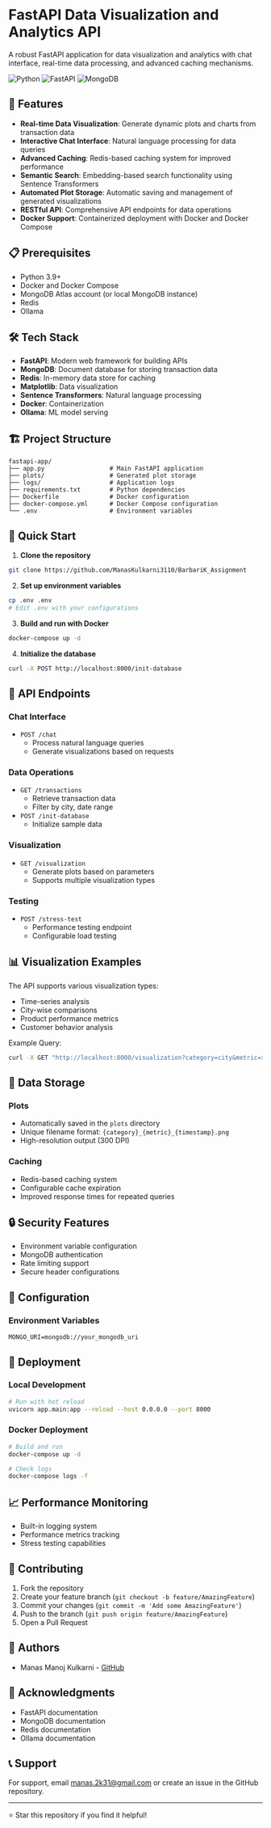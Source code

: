 # FastAPI Data Visualization and Analytics API

A robust FastAPI application for data visualization and analytics with chat interface, real-time data processing, and advanced caching mechanisms.

![Python](https://img.shields.io/badge/python-3.9+-blue.svg)
![FastAPI](https://img.shields.io/badge/FastAPI-0.104.1-green.svg)
![MongoDB](https://img.shields.io/badge/MongoDB-Latest-green.svg)

## 🚀 Features

- **Real-time Data Visualization**: Generate dynamic plots and charts from transaction data
- **Interactive Chat Interface**: Natural language processing for data queries
- **Advanced Caching**: Redis-based caching system for improved performance
- **Semantic Search**: Embedding-based search functionality using Sentence Transformers
- **Automated Plot Storage**: Automatic saving and management of generated visualizations
- **RESTful API**: Comprehensive API endpoints for data operations
- **Docker Support**: Containerized deployment with Docker and Docker Compose

## 📋 Prerequisites

- Python 3.9+
- Docker and Docker Compose
- MongoDB Atlas account (or local MongoDB instance)
- Redis
- Ollama

## 🛠️ Tech Stack

- **FastAPI**: Modern web framework for building APIs
- **MongoDB**: Document database for storing transaction data
- **Redis**: In-memory data store for caching
- **Matplotlib**: Data visualization
- **Sentence Transformers**: Natural language processing
- **Docker**: Containerization
- **Ollama**: ML model serving

## 🏗️ Project Structure

```
fastapi-app/
├── app.py                  # Main FastAPI application
├── plots/                  # Generated plot storage
├── logs/                   # Application logs
├── requirements.txt        # Python dependencies
├── Dockerfile              # Docker configuration
├── docker-compose.yml      # Docker Compose configuration
└── .env                    # Environment variables
```

## 🚀 Quick Start

1. **Clone the repository**
```bash
git clone https://github.com/ManasKulkarni3110/BarbariK_Assignment
```

2. **Set up environment variables**
```bash
cp .env .env
# Edit .env with your configurations
```

3. **Build and run with Docker**
```bash
docker-compose up -d
```

4. **Initialize the database**
```bash
curl -X POST http://localhost:8000/init-database
```

## 🔌 API Endpoints

### Chat Interface
- `POST /chat`
  - Process natural language queries
  - Generate visualizations based on requests

### Data Operations
- `GET /transactions`
  - Retrieve transaction data
  - Filter by city, date range
- `POST /init-database`
  - Initialize sample data

### Visualization
- `GET /visualization`
  - Generate plots based on parameters
  - Supports multiple visualization types

### Testing
- `POST /stress-test`
  - Performance testing endpoint
  - Configurable load testing

## 📊 Visualization Examples

The API supports various visualization types:
- Time-series analysis
- City-wise comparisons
- Product performance metrics
- Customer behavior analysis

Example Query:
```bash
curl -X GET "http://localhost:8000/visualization?category=city&metric=sales_volume"
```

## 💾 Data Storage

### Plots
- Automatically saved in the `plots` directory
- Unique filename format: `{category}_{metric}_{timestamp}.png`
- High-resolution output (300 DPI)

### Caching
- Redis-based caching system
- Configurable cache expiration
- Improved response times for repeated queries

## 🔒 Security Features

- Environment variable configuration
- MongoDB authentication
- Rate limiting support
- Secure header configurations

## 🔧 Configuration

### Environment Variables
```env
MONGO_URI=mongodb://your_mongodb_uri
```

## 🚀 Deployment

### Local Development
```bash
# Run with hot reload
uvicorn app.main:app --reload --host 0.0.0.0 --port 8000
```

### Docker Deployment
```bash
# Build and run
docker-compose up -d

# Check logs
docker-compose logs -f
```

## 📈 Performance Monitoring

- Built-in logging system
- Performance metrics tracking
- Stress testing capabilities

## 🤝 Contributing

1. Fork the repository
2. Create your feature branch (`git checkout -b feature/AmazingFeature`)
3. Commit your changes (`git commit -m 'Add some AmazingFeature'`)
4. Push to the branch (`git push origin feature/AmazingFeature`)
5. Open a Pull Request


## 👥 Authors

- Manas Manoj Kulkarni - [GitHub](https://github.com/ManasKulkarni3110)

## 🙏 Acknowledgments

- FastAPI documentation
- MongoDB documentation
- Redis documentation
- Ollama documentation

## 📞 Support

For support, email manas.2k31@gmail.com or create an issue in the GitHub repository.

---
⭐️ Star this repository if you find it helpful!
